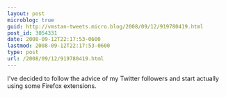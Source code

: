 ```yaml
---
layout: post
microblog: true
guid: http://vmstan-tweets.micro.blog/2008/09/12/919780419.html
post_id: 3054331
date: 2008-09-12T22:17:53-0600
lastmod: 2008-09-12T22:17:53-0600
type: post
url: /2008/09/12/919780419.html
---
```

I've decided to follow the advice of my Twitter followers and start actually using some Firefox extensions.
